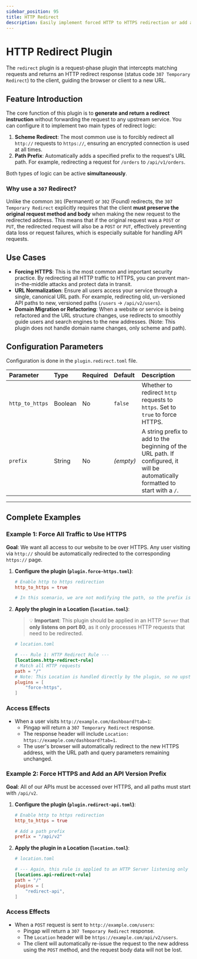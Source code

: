 ```yaml
---
sidebar_position: 95
title: HTTP Redirect
description: Easily implement forced HTTP to HTTPS redirection or add a uniform prefix to URL paths. Ensures the original request method and body are preserved after the redirect by sending a 307 Temporary Redirect response.
---
```


# HTTP Redirect Plugin

The `redirect` plugin is a request-phase plugin that intercepts matching requests and returns an HTTP redirect response (status code `307 Temporary Redirect`) to the client, guiding the browser or client to a new URL.

## Feature Introduction

The core function of this plugin is to **generate and return a redirect instruction** without forwarding the request to any upstream service. You can configure it to implement two main types of redirect logic:

1.  **Scheme Redirect**: The most common use is to forcibly redirect all `http://` requests to `https://`, ensuring an encrypted connection is used at all times.
2.  **Path Prefix**: Automatically adds a specified prefix to the request's URL path. For example, redirecting a request for `/orders` to `/api/v1/orders`.

Both types of logic can be active **simultaneously**.

### Why use a `307` Redirect?
Unlike the common `301` (Permanent) or `302` (Found) redirects, the `307 Temporary Redirect` explicitly requires that the client **must preserve the original request method and body** when making the new request to the redirected address. This means that if the original request was a `POST` or `PUT`, the redirected request will also be a `POST` or `PUT`, effectively preventing data loss or request failures, which is especially suitable for handling API requests.

## Use Cases

* **Forcing HTTPS**: This is the most common and important security practice. By redirecting all HTTP traffic to HTTPS, you can prevent man-in-the-middle attacks and protect data in transit.
* **URL Normalization**: Ensure all users access your service through a single, canonical URL path. For example, redirecting old, un-versioned API paths to new, versioned paths (`/users` -> `/api/v2/users`).
* **Domain Migration or Refactoring**: When a website or service is being refactored and the URL structure changes, use redirects to smoothly guide users and search engines to the new addresses. (Note: This plugin does not handle domain name changes, only scheme and path).

## Configuration Parameters

Configuration is done in the `plugin.redirect.toml` file.

| Parameter       | Type    | Required | Default   | Description                                                                                                                     |
| :-------------- | :------ | :------- | :-------- | :------------------------------------------------------------------------------------------------------------------------------ |
| `http_to_https` | Boolean | No       | `false`   | Whether to redirect `http` requests to `https`. Set to `true` to force HTTPS.                                                   |
| `prefix`        | String  | No       | *(empty)* | A string prefix to add to the beginning of the URL path. If configured, it will be automatically formatted to start with a `/`. |

---

## Complete Examples

### Example 1: Force All Traffic to Use HTTPS

**Goal**: We want all access to our website to be over HTTPS. Any user visiting via `http://` should be automatically redirected to the corresponding `https://` page.

1.  **Configure the plugin (`plugin.force-https.toml`)**:
    ```toml
    # Enable http to https redirection
    http_to_https = true
    
    # In this scenario, we are not modifying the path, so the prefix is omitted
    ```

2.  **Apply the plugin in a Location (`location.toml`)**:
    > 💡 **Important**: This plugin should be applied in an HTTP `Server` that **only listens on port 80**, as it only processes HTTP requests that need to be redirected.

    ```toml
    # location.toml

    # --- Rule 1: HTTP Redirect Rule ---
    [locations.http-redirect-rule]
    # Match all HTTP requests
    path = "/"
    # Note: This Location is handled directly by the plugin, so no upstream is needed
    plugins = [
        "force-https",
    ]
    ```

### Access Effects
* When a user visits `http://example.com/dashboard?tab=1`:
    * Pingap will return a `307 Temporary Redirect` response.
    * The response header will include `Location: https://example.com/dashboard?tab=1`.
    * The user's browser will automatically redirect to the new HTTPS address, with the URL path and query parameters remaining unchanged.

### Example 2: Force HTTPS and Add an API Version Prefix

**Goal**: All of our APIs must be accessed over HTTPS, and all paths must start with `/api/v2`.

1.  **Configure the plugin (`plugin.redirect-api.toml`)**:
    ```toml
    # Enable http to https redirection
    http_to_https = true
    
    # Add a path prefix
    prefix = "/api/v2"
    ```

2.  **Apply the plugin in a Location (`location.toml`)**:
    ```toml
    # location.toml

    # --- Again, this rule is applied to an HTTP Server listening only on port 80 ---
    [locations.api-redirect-rule]
    path = "/"
    plugins = [
        "redirect-api",
    ]
    ```

### Access Effects
* When a `POST` request is sent to `http://example.com/users`:
    * Pingap will return a `307 Temporary Redirect` response.
    * The `Location` header will be `https://example.com/api/v2/users`.
    * The client will automatically re-issue the request to the new address using the `POST` method, and the request body data will not be lost.